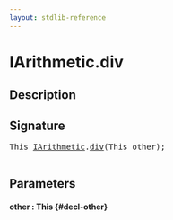 ```yaml
---
layout: stdlib-reference
---
```


# IArithmetic\.div

## Description





## Signature 

<pre>
<span class="code_keyword">This</span> <a href="/stdlib-reference/interfaces/IArithmetic/index" class="code_type">IArithmetic</a>.<a href="/stdlib-reference/interfaces/IArithmetic/div">div</a>(<span class="code_keyword">This</span> <span class='code_param'>other</span>);

</pre>

## Parameters

#### other  : This {#decl-other}

